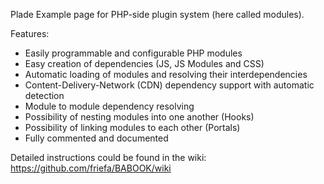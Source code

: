 Plade
Example page for PHP-side plugin system (here called modules).

Features:
- Easily programmable and configurable PHP modules
- Easy creation of dependencies (JS, JS Modules and CSS)
- Automatic loading of modules and resolving their interdependencies
- Content-Delivery-Network (CDN) dependency support with automatic detection
- Module to module dependency resolving
- Possibility of nesting modules into one another (Hooks)
- Possibility of linking modules to each other (Portals)
- Fully commented and documented

Detailed instructions could be found in the wiki:
https://github.com/friefa/BABOOK/wiki
